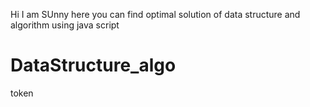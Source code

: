 Hi I am SUnny here you can find optimal solution of data structure and algorithm using java script 

# DataStructure_algo

<!-- 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 --> token
